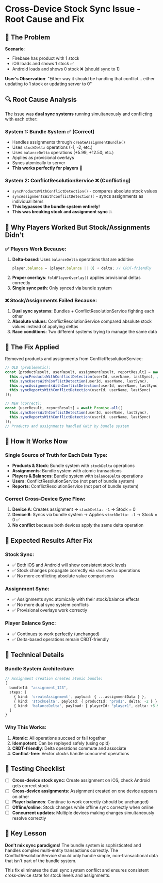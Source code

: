 # Cross-Device Stock Sync Issue - Root Cause and Fix

## 🚨 **The Problem**

**Scenario**: 
- Firebase has product with 1 stock
- iOS loads and shows 1 stock ✅ 
- Android loads and shows 0 stock ❌ (should sync to 1)

**User's Observation**: "Either way it should be handling that conflict... either updating to 1 stock or updating server to 0"

## 🔍 **Root Cause Analysis**

The issue was **dual sync systems** running simultaneously and conflicting with each other:

### **System 1: Bundle System** ✅ (Correct)
- Handles assignments through `createAssignmentBundle()`
- Uses `stockDelta` operations (-1, -2, etc.)  
- Uses `balanceDelta` operations (+5.99, +12.50, etc.)
- Applies as provisional overlays
- Syncs atomically to server
- **This works perfectly for players** 🎯

### **System 2: ConflictResolutionService** ❌ (Conflicting)
- `syncProductsWithConflictDetection()` - compares absolute stock values
- `syncAssignmentsWithConflictDetection()` - syncs assignments as individual items
- **This bypasses the bundle system entirely!**
- **This was breaking stock and assignment sync** 💥

## 🧠 **Why Players Worked But Stock/Assignments Didn't**

### ✅ **Players Work Because:**
1. **Delta-based**: Uses `balanceDelta` operations that are additive
   ```typescript
   player.balance = (player.balance || 0) + delta; // CRDT-friendly
   ```
2. **Proper overlays**: `foldPlayerOverlay()` applies provisional deltas correctly
3. **Single sync path**: Only synced via bundle system

### ❌ **Stock/Assignments Failed Because:**
1. **Dual sync systems**: Bundles + ConflictResolutionService fighting each other
2. **Absolute values**: ConflictResolutionService compared absolute stock values instead of applying deltas
3. **Race conditions**: Two different systems trying to manage the same data

## 🔧 **The Fix Applied**

Removed products and assignments from ConflictResolutionService:

```typescript
// OLD (problematic):
const [productResult, userResult, assignmentResult, reportResult] = await Promise.all([
  this.syncProductsWithConflictDetection(userId, userName, lastSync), // ❌ CONFLICTS WITH BUNDLES
  this.syncUsersWithConflictDetection(userId, userName, lastSync),
  this.syncAssignmentsWithConflictDetection(userId, userName, lastSync), // ❌ CONFLICTS WITH BUNDLES  
  this.syncReportsWithConflictDetection(userId, userName, lastSync)
]);

// NEW (correct):
const [userResult, reportResult] = await Promise.all([
  this.syncUsersWithConflictDetection(userId, userName, lastSync),
  this.syncReportsWithConflictDetection(userId, userName, lastSync)
]);
// Products and assignments handled ONLY by bundle system
```

## 🎯 **How It Works Now**

### **Single Source of Truth for Each Data Type:**
- **Products & Stock**: Bundle system with `stockDelta` operations
- **Assignments**: Bundle system with atomic transactions  
- **Players & Balances**: Bundle system with `balanceDelta` operations
- **Users**: ConflictResolutionService (not part of bundle system)
- **Reports**: ConflictResolutionService (not part of bundle system)

### **Correct Cross-Device Sync Flow:**
1. **Device A**: Creates assignment → `stockDelta: -1` → Stock = 0
2. **Device B**: Syncs via bundle system → Applies `stockDelta: -1` → Stock = 0 ✅
3. **No conflict** because both devices apply the same delta operation

## 🧪 **Expected Results After Fix**

### **Stock Sync:**
- ✅ Both iOS and Android will show consistent stock levels
- ✅ Stock changes propagate correctly via `stockDelta` operations
- ✅ No more conflicting absolute value comparisons

### **Assignment Sync:**  
- ✅ Assignments sync atomically with their stock/balance effects
- ✅ No more dual sync system conflicts
- ✅ Provisional overlays work correctly

### **Player Balance Sync:**
- ✅ Continues to work perfectly (unchanged)
- ✅ Delta-based operations remain CRDT-friendly

## 🔬 **Technical Details**

### **Bundle System Architecture:**
```typescript
// Assignment creation creates atomic bundle:
{
  bundleId: "assignment_123",
  steps: [
    { kind: 'createAssignment', payload: { ...assignmentData } },
    { kind: 'stockDelta', payload: { productId: "prod1", delta: -2 } },
    { kind: 'balanceDelta', payload: { playerId: "player1", delta: +5.99 } }
  ]
}
```

### **Why This Works:**
1. **Atomic**: All operations succeed or fail together
2. **Idempotent**: Can be replayed safely (using opId)
3. **CRDT-friendly**: Delta operations commute and associate
4. **Conflict-free**: Vector clocks handle concurrent operations

## 🚀 **Testing Checklist**

- [ ] **Cross-device stock sync**: Create assignment on iOS, check Android gets correct stock
- [ ] **Cross-device assignments**: Assignment created on one device appears on other
- [ ] **Player balances**: Continue to work correctly (should be unchanged)
- [ ] **Offline/online**: Stock changes while offline sync correctly when online
- [ ] **Concurrent updates**: Multiple devices making changes simultaneously resolve correctly

## 📝 **Key Lesson**

**Don't mix sync paradigms!** The bundle system is sophisticated and handles complex multi-entity transactions correctly. The ConflictResolutionService should only handle simple, non-transactional data that isn't part of the bundle system.

This fix eliminates the dual sync system conflict and ensures consistent cross-device state for stock levels and assignments.